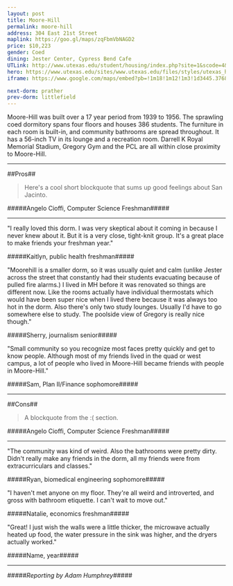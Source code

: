 ```yaml
---
layout: post
title: Moore-Hill
permalink: moore-hill
address: 304 East 21st Street
maplink: https://goo.gl/maps/zqFbmVbNAGD2
price: $10,223
gender: Coed
dining: Jester Center, Cypress Bend Cafe
UTLink: http://www.utexas.edu/student/housing/index.php?site=1&scode=4&id=131
hero: https://www.utexas.edu/sites/www.utexas.edu/files/styles/utexas_hero_photo_image/public/hero-photos/maincampus_hero.jpg?itok=i1E3qQY4
iframe: https://www.google.com/maps/embed?pb=!1m18!1m12!1m3!1d3445.376889030476!2d-97.73796078487021!3d30.283330514202806!2m3!1f0!2f0!3f0!3m2!1i1024!2i768!4f13.1!3m3!1m2!1s0x8644b59bf30ff859%3A0x51c260c952c433c!2sMoore-Hill+Dormitory!5e0!3m2!1sen!2sus!4v1462318191744

next-dorm: prather
prev-dorm: littlefield
---
```


Moore-Hill was built over a 17 year period from 1939 to 1956. The sprawling coed dormitory spans four floors and houses 386 students. The furniture in each room is built-in, and community bathrooms are spread throughout. It has a 56-inch TV in its lounge and a recreation room. Darrell K Royal Memorial Stadium, Gregory Gym and the PCL are all within close proximity to Moore-Hill.

---

##Pros##

> Here's a cool short blockquote that sums up good feelings about San Jacinto.

#####Angelo Cioffi, Computer Science Freshman#####

---

"I really loved this dorm. I was very skeptical about it coming in because I never knew about it. But it is a very close, tight-knit group. It's a great place to make friends your freshman year." 

#####Kaitlyn, public health freshman#####

"Moorehill is a smaller dorm, so it was usually quiet and calm (unlike Jester across the street that constantly had their students evacuating because of pulled fire alarms.) I lived in MH before it was renovated so things are different now. Like the rooms actually have individual thermostats which would have been super nice when I lived there because it was always too hot in the dorm. Also there's only two study lounges. Usually I'd have to go somewhere else to study. The poolside view of Gregory is really nice though."

#####Sherry, journalism senior#####

"Small community so you recognize most faces pretty quickly and get to know people. Although most of my friends lived in the quad or west campus, a lot of people who lived in Moore-Hill became friends with people in Moore-Hill."

#####Sam, Plan II/Finance sophomore#####

---

##Cons##

> A blockquote from the :( section.

#####Angelo Cioffi, Computer Science Freshman#####

---

"The community was kind of weird. Also the bathrooms were pretty dirty. Didn't really make any friends in the dorm, all my friends were from extracurriculars and classes."

#####Ryan, biomedical engineering sophomore#####

"I haven't met anyone on my floor. They're all weird and introverted, and gross with bathroom etiquette. I can't wait to move out."

#####Natalie, economics freshman#####

"Great! I just wish the walls were a little thicker, the microwave actually heated up food, the water pressure in the sink was higher, and the dryers actually worked."

#####Name, year#####

---

#####_Reporting by Adam Humphrey_#####
